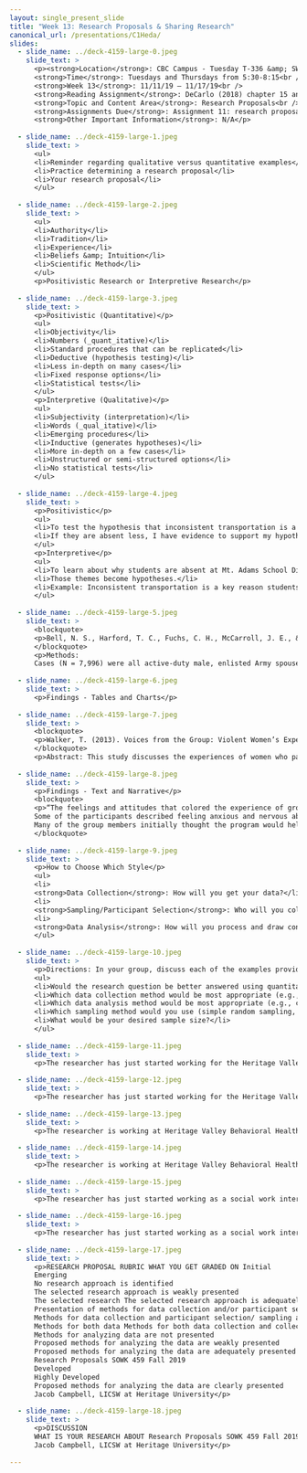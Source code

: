 ```yaml
---
layout: single_present_slide
title: "Week 13: Research Proposals & Sharing Research"
canonical_url: /presentations/C1Heda/
slides:
  - slide_name: ../deck-4159-large-0.jpeg
    slide_text: >
      <p><strong>Location</strong>: CBC Campus - Tuesday T-336 &amp; SWL-220<br />
      <strong>Time</strong>: Tuesdays and Thursdays from 5:30-8:15<br />
      <strong>Week 13</strong>: 11/11/19 — 11/17/19<br />
      <strong>Reading Assignment</strong>: DeCarlo (2018) chapter 15 and 16<br />
      <strong>Topic and Content Area</strong>: Research Proposals<br />
      <strong>Assignments Due</strong>: Assignment 11: research proposal is due Friday 11/15/19 at 11:55 PM via Moodle; Assignment 02: reading quiz for chapters 15 and 16 are due at 5:30 PM prior to class via My Heritage; Assignment 14: [extra credit] selected population literature review is due Friday 11/15/19 at 11:55 PM via My Heritage<br />
      <strong>Other Important Information</strong>: N/A</p>
      
  - slide_name: ../deck-4159-large-1.jpeg
    slide_text: >
      <ul>
      <li>Reminder regarding qualitative versus quantitative examples</li>
      <li>Practice determining a research proposal</li>
      <li>Your research proposal</li>
      </ul>
      
  - slide_name: ../deck-4159-large-2.jpeg
    slide_text: >
      <ul>
      <li>Authority</li>
      <li>Tradition</li>
      <li>Experience</li>
      <li>Beliefs &amp; Intuition</li>
      <li>Scientific Method</li>
      </ul>
      <p>Positivistic Research or Interpretive Research</p>
      
  - slide_name: ../deck-4159-large-3.jpeg
    slide_text: >
      <p>Positivistic (Quantitative)</p>
      <ul>
      <li>Objectivity</li>
      <li>Numbers (_quant_itative)</li>
      <li>Standard procedures that can be replicated</li>
      <li>Deductive (hypothesis testing)</li>
      <li>Less in-depth on many cases</li>
      <li>Fixed response options</li>
      <li>Statistical tests</li>
      </ul>
      <p>Interpretive (Qualitative)</p>
      <ul>
      <li>Subjectivity (interpretation)</li>
      <li>Words (_qual_itative)</li>
      <li>Emerging procedures</li>
      <li>Inductive (generates hypotheses)</li>
      <li>More in-depth on a few cases</li>
      <li>Unstructured or semi-structured options</li>
      <li>No statistical tests</li>
      </ul>
      
  - slide_name: ../deck-4159-large-4.jpeg
    slide_text: >
      <p>Positivistic</p>
      <ul>
      <li>To test the hypothesis that inconsistent transportation is a key reason students are absent, I will provide new cars and gas cards to half the students, then measure if those students are absent less than those without new cars and gas cards.</li>
      <li>If they are absent less, I have evidence to support my hypothesis.</li>
      </ul>
      <p>Interpretive</p>
      <ul>
      <li>To learn about why students are absent at Mt. Adams School District, I will conduct focus groups with students and parents and identify key themes.</li>
      <li>Those themes become hypotheses.</li>
      <li>Example: Inconsistent transportation is a key reason students are absent.</li>
      </ul>
      
  - slide_name: ../deck-4159-large-5.jpeg
    slide_text: >
      <blockquote>
      <p>Bell, N. S., Harford, T. C., Fuchs, C. H., McCarroll, J. E., &amp; Schwartz, C. E. (2006). Spouse Abuse and Alcohol Problems Among White, African American, and Hispanic U.S. Army Soldiers. Alcoholism: Clinical and Experimental Research, 30(10), 1721–1733. https://doi.org/10.1111/j.1530-0277.2006.00214.x</p>
      </blockquote>
      <p>Methods:
      Cases (N = 7,996) were all active-duty male, enlisted Army spouse abusers identified in the Army’s Central Registry (ACR) who had also completed an Army Health Risk Appraisal (HRA) Survey between 1991 and 1998. Controls (N = 17,821) were matched on gender, rank, and marital and HRA status.</p>
      
  - slide_name: ../deck-4159-large-6.jpeg
    slide_text: >
      <p>Findings - Tables and Charts</p>
      
  - slide_name: ../deck-4159-large-7.jpeg
    slide_text: >
      <blockquote>
      <p>Walker, T. (2013). Voices from the Group: Violent Women’s Experiences of Intervention. Journal of Family Violence, 28(4), 419–426. https://doi.org/10.1007/s10896-013-9509-x</p>
      </blockquote>
      <p>Abstract: This study discusses the experiences of women who participated in a program for partner-violent women by understanding their views of the treatment process, outcomes and the meanings they attached to it. This study followed a Husserlian descriptive phenomenology. Interviews were conducted with seven English women who used physical intimate partner violence in heterosexual relationships. The data were analyzed using by the method developed by Colaizzi (1978). The qualitative findings suggest the women experienced the treatment as positive and meaningful and experienced personal transformations. Deeper analysis of the data, showed that there were two key areas of benefit to the women, one involving the connections and bonds formed with other women in the group and the facilitators, and the second including the skills and strategies the women learned for managing anger and negative emotions.</p>
      
  - slide_name: ../deck-4159-large-8.jpeg
    slide_text: >
      <p>Findings - Text and Narrative</p>
      <blockquote>
      <p>“The feelings and attitudes that colored the experience of group treatment can be characterized into two main areas. Firstly, the anxiety that characterized the participants before and during the group sessions; secondly the unique relation- ships that developed between the group members.
      Some of the participants described feeling anxious and nervous about initially going to the program. Gill, for example, felt she was not good at being in groups and her interpersonal skills were quite poor while Julie felt it would unlock and release issues from her past which had been exceptionally difficult for her to confront. Nancy and Gill went on further to say they were extremely worried they may be ‘labeled’ or ‘branded’ in some way by the other group members, for example, as a “husband beater” or “psycho”.
      Many of the group members initially thought the program would help them gain insight and possibly understand what makes them violent. Mavis, for example, indicated she wanted more awareness of what caused or “triggered” her violent behavior. By developing this knowledge base and awareness several of the participants voiced that it might allow them to develop ways of controlling their violence or develop alternative ways of thinking about situations so that in the future the situation they are encountering does not end by them becoming violent with their partners. Nancy stated explicitly “…she wanted to stop it [violence to her partner] altogether, but I haven’t got a magic wand have I? I need to know more about it!””</p>
      </blockquote>
      
  - slide_name: ../deck-4159-large-9.jpeg
    slide_text: >
      <p>How to Choose Which Style</p>
      <ul>
      <li>
      <strong>Data Collection</strong>: How will you get your data?</li>
      <li>
      <strong>Sampling/Participant Selection</strong>: Who will you collect data from? How will you select those people?</li>
      <li>
      <strong>Data Analysis</strong>: How will you process and draw conclusions from your data?</li>
      </ul>
      
  - slide_name: ../deck-4159-large-10.jpeg
    slide_text: >
      <p>Directions: In your group, discuss each of the examples provided below. For each example, discuss and determine the following:</p>
      <ul>
      <li>Would the research question be better answered using quantitative or qualitative methods?</li>
      <li>Which data collection method would be most appropriate (e.g., gathering archival data, surveys, interviews, focus groups, a combination)?</li>
      <li>Which data analysis method would be most appropriate (e.g., coding, mathematical analysis such as chi-square test, correlation analysis, t-test, etc.).</li>
      <li>Which sampling method would you use (simple random sampling, systematic random sampling, stratified random sampling, cluster random sampling, availability sampling, purposive sampling, quota sampling, snowball sampling, etc.)?</li>
      <li>What would be your desired sample size?</li>
      </ul>
      
  - slide_name: ../deck-4159-large-11.jpeg
    slide_text: >
      <p>The researcher has just started working for the Heritage Valley Sheriff’s Department as an intern and since she’s started, there have been two officer-involved shootings that received extensive news coverage. She has a hunch that people in Heritage Valley now have less trust in the Sheriff’s Office than they do in the Heritage City Police Department, which hasn’t had an officer-involved shooting in over ten years. She’s developed the following research question: How have the recent officer-involved shootings affected citizens’ views of the Heritage Valley Sheriff’s Department?</p>
      
  - slide_name: ../deck-4159-large-12.jpeg
    slide_text: >
      <p>The researcher has just started working for the Heritage Valley Sheriff’s Department as an intern and since she’s started, there have been two officer-involved shootings that received extensive news coverage. She’s noticed that, even though the officers have gone through the required post-shooting counseling, they seem different than before and she’s not sure why. Maybe it’s the negative press, maybe it’s the way their families or coworkers are treating them, maybe it’s guilt—she has so many ideas running through her head! She’s developed the following research question: What are the experiences of Heritage Valley Sheriff’s officers who have survived an officer-involved shooting?</p>
      
  - slide_name: ../deck-4159-large-13.jpeg
    slide_text: >
      <p>The researcher is working at Heritage Valley Behavioral Health as a crisis responder for victims of sexual assault as is curious as to how undocumented immigrants experience their services She’s developed the following research question: How do undocumented victims of sexual assault experience the services provided by Heritage Valley Behavioral Health?</p>
      
  - slide_name: ../deck-4159-large-14.jpeg
    slide_text: >
      <p>The researcher is working at Heritage Valley Behavioral Health as a crisis responder for victims of sexual assault and has noticed that there seems to be a relationship between immigration status and whether or not a client returns for follow-up care. Specifically, she believes that undocumented immigrants seem to be less likely to return for aftercare than documented immigrants. She’s developed the following research question: How does immigration status affect a client’s participation in aftercare following a sexual assault?</p>
      
  - slide_name: ../deck-4159-large-15.jpeg
    slide_text: >
      <p>The researcher has just started working as a social work intern at Heritage Valley Elementary School and has been invited to be part of the leadership team. During the last meeting, everyone (the principal, vice principals, counselors, and teachers) complained that nothing they’re doing is working because the kids don’t come to school regularly. The researcher looked at the OSPI website and discovered the school does have one of the highest absence rates in the state. He believes that the parents have a great deal of influence over whether or not elementary students attend school regularly and wonder about their opinions and beliefs on attendance. He develops the following research question: What do the parents of Heritage Valley Elementary Schools students believe about attendance?</p>
      
  - slide_name: ../deck-4159-large-16.jpeg
    slide_text: >
      <p>The researcher has just started working as a social work intern at Heritage Valley Elementary School and has been invited to be part of the leadership team. During the last meeting, everyone (the principal, vice principals, counselors, and teachers) complained that nothing they’re doing is working because the kids don’t come to school regularly. The researcher looked at the OSPI website and discovered the school does have one of the highest absence rates in the state. As part of his internship, he’s been working as a success mentor for ten students. As a success mentor, he has five students assigned to him and meets with them three times a week. His goal is to build a relationship with those students, and he believes that that relationship makes those students more likely to come to school. He has developed the following research question: How does participation in the success mentor program affect student attendance?</p>
      
  - slide_name: ../deck-4159-large-17.jpeg
    slide_text: >
      <p>RESEARCH PROPOSAL RUBRIC WHAT YOU GET GRADED ON Initial
      Emerging
      No research approach is identified
      The selected research approach is weakly presented
      The selected research The selected research approach is adequately approach is clearly presented and justified presented and justified
      Presentation of methods for data collection and/or participant selection/ sampling are missing
      Methods for data collection and participant selection/ sampling are weakly presented
      Methods for both data Methods for both data collection and collection and participant selection/ participant selection/ sampling are sampling are clearly adequately presented presented and justified and justified
      Methods for analyzing data are not presented
      Proposed methods for analyzing the data are weakly presented
      Proposed methods for analyzing the data are adequately presented
      Research Proposals SOWK 459 Fall 2019
      Developed
      Highly Developed
      Proposed methods for analyzing the data are clearly presented
      Jacob Campbell, LICSW at Heritage University</p>
      
  - slide_name: ../deck-4159-large-18.jpeg
    slide_text: >
      <p>DISCUSSION
      WHAT IS YOUR RESEARCH ABOUT Research Proposals SOWK 459 Fall 2019
      Jacob Campbell, LICSW at Heritage University</p>
      
---
```

